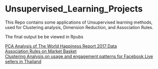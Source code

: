 # Unsupervised_Learning_Projects
This Repo contains some applications of Unsupervised learning methods,  used for Clustering analysis, Dimension Reduction, and Association Rules.

The final output be be viewed in Rpubs

[PCA Analysis of The World Happiness Report 2017 Data](https://rpubs.com/Macosso/PCA_HappinessReport2017) \
[Association Rules on Market Basket](https://rpubs.com/Macosso/AR_MBA) \
[Clustering Analysis on usage and engagement patterns for Facebook Live sellers in Thailand](https://rpubs.com/Macosso/ClusteringAnalysis101)
